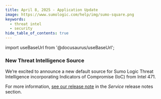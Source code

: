 ```yaml
---
title: April 8, 2025 - Application Update
image: https://www.sumologic.com/help/img/sumo-square.png
keywords:
  - threat intel
  - security
hide_table_of_contents: true    
---
```


import useBaseUrl from '@docusaurus/useBaseUrl';

### New Threat Intelligence Source

We’re excited to announce a new default source for Sumo Logic Threat Intelligence incorporating Indicators of Compromise (IoC) from Intel 471.

For more information, [see our release note](/release-notes-service/2025/04/08/security/) in the *Service* release notes section.